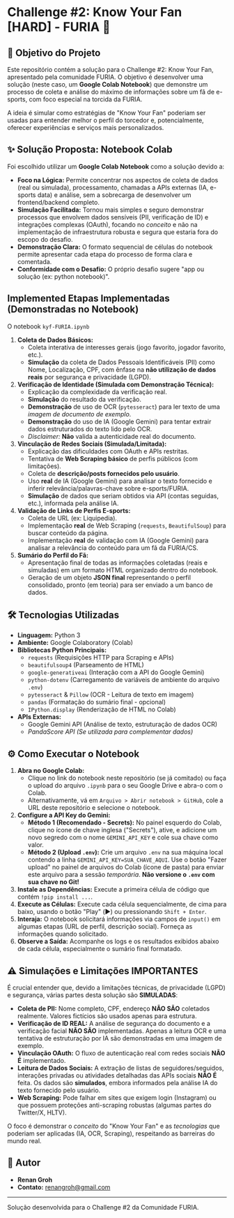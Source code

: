 # Challenge #2: Know Your Fan [HARD] - FURIA 🐾

## 🎯 Objetivo do Projeto

Este repositório contém a solução para o Challenge #2: Know Your Fan, apresentado pela comunidade FURIA. O objetivo é desenvolver uma solução (neste caso, um **Google Colab Notebook**) que demonstre um processo de coleta e análise do máximo de informações sobre um fã de e-sports, com foco especial na torcida da FURIA.

A ideia é simular como estratégias de "Know Your Fan" poderiam ser usadas para entender melhor o perfil do torcedor e, potencialmente, oferecer experiências e serviços mais personalizados.

## ✨ Solução Proposta: Notebook Colab

Foi escolhido utilizar um **Google Colab Notebook** como a solução devido a:

*   **Foco na Lógica:** Permite concentrar nos aspectos de coleta de dados (real ou simulada), processamento, chamadas a APIs externas (IA, e-sports data) e análise, sem a sobrecarga de desenvolver um frontend/backend completo.
*   **Simulação Facilitada:** Tornou mais simples e seguro demonstrar processos que envolvem dados sensíveis (PII, verificação de ID) e integrações complexas (OAuth), focando no *conceito* e não na implementação de infraestrutura robusta e segura que estaria fora do escopo do desafio.
*   **Demonstração Clara:** O formato sequencial de células do notebook permite apresentar cada etapa do processo de forma clara e comentada.
*   **Conformidade com o Desafio:** O próprio desafio sugere "app ou solução (ex: python notebook)".

## Implemented Etapas Implementadas (Demonstradas no Notebook)

O notebook `kyf-FURIA.ipynb`

1.  **Coleta de Dados Básicos:**
    *   Coleta interativa de interesses gerais (jogo favorito, jogador favorito, etc.).
    *   **Simulação** da coleta de Dados Pessoais Identificáveis (PII) como Nome, Localização, CPF, com ênfase na **não utilização de dados reais** por segurança e privacidade (LGPD).
2.  **Verificação de Identidade (Simulada com Demonstração Técnica):**
    *   Explicação da complexidade da verificação real.
    *   **Simulação** do resultado da verificação.
    *   **Demonstração** de uso de OCR (`pytesseract`) para ler texto de uma *imagem de documento de exemplo*.
    *   **Demonstração** do uso de IA (Google Gemini) para tentar extrair dados estruturados do texto lido pelo OCR.
    *   *Disclaimer:* **Não** valida a autenticidade real do documento.
3.  **Vinculação de Redes Sociais (Simulada/Limitada):**
    *   Explicação das dificuldades com OAuth e APIs restritas.
    *   Tentativa de **Web Scraping básico** de perfis públicos (com limitações).
    *   Coleta de **descrição/posts fornecidos pelo usuário**.
    *   Uso **real** de IA (Google Gemini) para analisar o texto fornecido e inferir relevância/palavras-chave sobre e-sports/FURIA.
    *   **Simulação** de dados que seriam obtidos via API (contas seguidas, etc.), informada pela análise IA.
4.  **Validação de Links de Perfis E-sports:**
    *   Coleta de URL (ex: Liquipedia).
    *   Implementação **real** de Web Scraping (`requests`, `BeautifulSoup`) para buscar conteúdo da página.
    *   Implementação **real** de validação com IA (Google Gemini) para analisar a relevância do conteúdo para um fã da FURIA/CS.
5.  **Sumário do Perfil do Fã:**
    *   Apresentação final de todas as informações coletadas (reais e simuladas) em um formato HTML organizado dentro do notebook.
    *   Geração de um objeto **JSON final** representando o perfil consolidado, pronto (em teoria) para ser enviado a um banco de dados.

## 🛠️ Tecnologias Utilizadas

*   **Linguagem:** Python 3
*   **Ambiente:** Google Colaboratory (Colab)
*   **Bibliotecas Python Principais:**
    *   `requests` (Requisições HTTP para Scraping e APIs)
    *   `beautifulsoup4` (Parseamento de HTML)
    *   `google-generativeai` (Interação com a API do Google Gemini)
    *   `python-dotenv` (Carregamento de variáveis de ambiente do arquivo `.env`)
    *   `pytesseract` & `Pillow` (OCR - Leitura de texto em imagem)
    *   `pandas` (Formatação do sumário final - opcional)
    *   `IPython.display` (Renderização de HTML no Colab)
*   **APIs Externas:**
    *   Google Gemini API (Análise de texto, estruturação de dados OCR)
    *   *PandaScore API (Se utilizada para complementar dados)*

## ⚙️ Como Executar o Notebook

1.  **Abra no Google Colab:**
    *   Clique no link do notebook neste repositório (se já comitado) ou faça o upload do arquivo `.ipynb` para o seu Google Drive e abra-o com o Colab.
    *   Alternativamente, vá em `Arquivo > Abrir notebook > GitHub`, cole a URL deste repositório e selecione o notebook.
2.  **Configure a API Key do Gemini:**
    *   **Método 1 (Recomendado - Secrets):** No painel esquerdo do Colab, clique no ícone de chave inglesa ("Secrets"), ative, e adicione um novo segredo com o nome `GEMINI_API_KEY` e cole sua chave como valor.
    *   **Método 2 (Upload `.env`):** Crie um arquivo `.env` na sua máquina local contendo a linha `GEMINI_API_KEY=SUA_CHAVE_AQUI`. Use o botão "Fazer upload" no painel de arquivos do Colab (ícone de pasta) para enviar este arquivo para a sessão *temporária*. **Não versione o `.env` com sua chave no Git!**
3.  **Instale as Dependências:** Execute a primeira célula de código que contém `!pip install ...`.
4.  **Execute as Células:** Execute cada célula sequencialmente, de cima para baixo, usando o botão "Play" (▶️) ou pressionando `Shift + Enter`.
5.  **Interaja:** O notebook solicitará informações via campos de `input()` em algumas etapas (URL de perfil, descrição social). Forneça as informações quando solicitado.
6.  **Observe a Saída:** Acompanhe os logs e os resultados exibidos abaixo de cada célula, especialmente o sumário final formatado.

## ⚠️ Simulações e Limitações IMPORTANTES

É crucial entender que, devido a limitações técnicas, de privacidade (LGPD) e segurança, várias partes desta solução são **SIMULADAS**:

*   **Coleta de PII:** Nome completo, CPF, endereço **NÃO SÃO** coletados realmente. Valores fictícios são usados apenas para estrutura.
*   **Verificação de ID REAL:** A análise de segurança do documento e a verificação facial **NÃO SÃO** implementadas. Apenas a leitura OCR e uma tentativa de estruturação por IA são demonstradas em uma imagem de exemplo.
*   **Vinculação OAuth:** O fluxo de autenticação real com redes sociais **NÃO É** implementado.
*   **Leitura de Dados Sociais:** A extração de listas de seguidores/seguidos, interações privadas ou atividades detalhadas das APIs sociais **NÃO É** feita. Os dados são **simulados**, embora informados pela análise IA do texto fornecido pelo usuário.
*   **Web Scraping:** Pode falhar em sites que exigem login (Instagram) ou que possuem proteções anti-scraping robustas (algumas partes do Twitter/X, HLTV).

O foco é demonstrar o *conceito* do "Know Your Fan" e as *tecnologias* que poderiam ser aplicadas (IA, OCR, Scraping), respeitando as barreiras do mundo real.

## 👤 Autor

*   **Renan Groh**
*   **Contato:** renangroh@gmail.com

---

Solução desenvolvida para o Challenge #2 da Comunidade FURIA.
